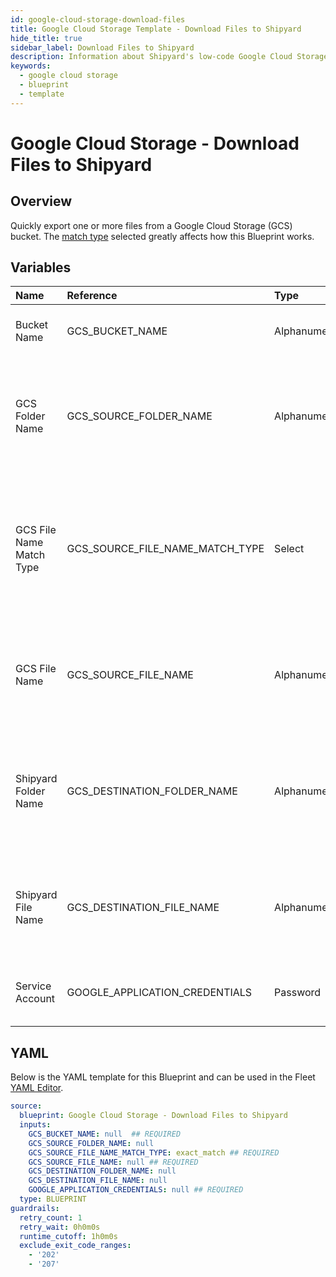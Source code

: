 ```yaml
---
id: google-cloud-storage-download-files
title: Google Cloud Storage Template - Download Files to Shipyard
hide_title: true
sidebar_label: Download Files to Shipyard
description: Information about Shipyard's low-code Google Cloud Storage Download Files to Shipyard blueprint. Quickly export one or more files a Google Cloud Storage (GCS) bucket.
keywords:
  - google cloud storage
  - blueprint
  - template
---
```


# Google Cloud Storage - Download Files to Shipyard



## Overview

Quickly export one or more files from a Google Cloud Storage (GCS) bucket. The [match type](https://www.shipyardapp.com/docs/reference/blueprint-library/match-type/) selected greatly affects how this Blueprint works.

## Variables

| Name | Reference | Type | Required | Default | Options | Description             |
|:-----|:----------|:-----|:---------|:--------|:--------|:------------------------|
| Bucket Name | GCS_BUCKET_NAME | Alphanumeric | :white_check_mark: | - | - | Name of the GCS bucket to fetch the file from. |
| GCS Folder Name | GCS_SOURCE_FOLDER_NAME | Alphanumeric | :heavy_minus_sign: | - | - | Name of the folder where the file is stored in the GCS Bucket. If left blank, looks in the root directory.  |
| GCS File Name Match Type | GCS_SOURCE_FILE_NAME_MATCH_TYPE | Select | :white_check_mark: | `exact_match` | Exact Match: `exact_match`<br></br><br></br>Regex Match: `regex_match`<br></br><br></br> | Determines if the text in "GCS File Name" will look for one file with exact match, or multiple files using regex. |
| GCS File Name | GCS_SOURCE_FILE_NAME | Alphanumeric | :white_check_mark: | - | - | Name of the target file in the GCS bucket. Can be regex if "Match Type" is set accordingly. |
| Shipyard Folder Name | GCS_DESTINATION_FOLDER_NAME | Alphanumeric | :heavy_minus_sign: | - | - | Folder where the file(s) should be downloaded. Leaving blank will place the file in the home directory. |
| Shipyard File Name | GCS_DESTINATION_FILE_NAME | Alphanumeric | :heavy_minus_sign: | - | - | What to name the file(s) being downloaded. If left blank, defaults to the original file name(s). |
| Service Account | GOOGLE_APPLICATION_CREDENTIALS | Password | :white_check_mark: | - | - | JSON from a Google Cloud Service account key. |




## YAML

Below is the YAML template for this Blueprint and can be used in the
Fleet [YAML Editor](../../reference/fleets/yaml-editor.md).

```yaml
source:
  blueprint: Google Cloud Storage - Download Files to Shipyard
  inputs:
    GCS_BUCKET_NAME: null  ## REQUIRED
    GCS_SOURCE_FOLDER_NAME: null
    GCS_SOURCE_FILE_NAME_MATCH_TYPE: exact_match ## REQUIRED
    GCS_SOURCE_FILE_NAME: null ## REQUIRED
    GCS_DESTINATION_FOLDER_NAME: null
    GCS_DESTINATION_FILE_NAME: null
    GOOGLE_APPLICATION_CREDENTIALS: null ## REQUIRED
  type: BLUEPRINT
guardrails:
  retry_count: 1
  retry_wait: 0h0m0s
  runtime_cutoff: 1h0m0s
  exclude_exit_code_ranges:
    - '202'
    - '207'
 ```


